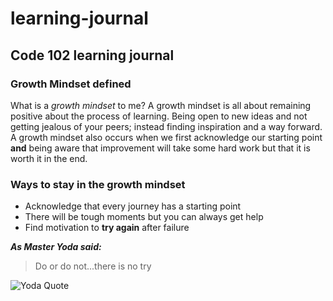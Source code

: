 # learning-journal
## Code 102 learning journal

### Growth Mindset defined

What is a *growth mindset* to me? A growth mindset is all about remaining positive about the process of learning. Being open to new ideas and not getting jealous of your peers; instead finding inspiration and a way forward. A growth mindset also occurs when we first acknowledge our starting point **and** being aware that improvement will take some hard work but that it is worth it in the end.

### Ways to stay in the growth mindset

- Acknowledge that every journey has a starting point
- There will be tough moments but you can always get help
- Find motivation to **try again** after failure

***As Master Yoda said:***
>Do or do not...there is no try

![Yoda Quote](https://www.bing.com/images/search?view=detailV2&ccid=1Wp2WU3f&id=362E92D2C9CC3363533F7E0511C13322486714E3&thid=OIP.1Wp2WU3fz4qUpqEu3QmtZAHaD4&mediaurl=https%3A%2F%2Fiheartintelligence.com%2Fwp-content%2Fuploads%2F2019%2F05%2Fmaster-yoda-quotes.jpg&exph=628&expw=1200&q=yoda+quotes&simid=608052903543245189&selectedindex=1&adlt=demote&shtp=GetUrl&shid=f6199ee5-46dc-4a1d-9d5c-799ef7b50dda&shtk=MTMgUXVvdGVzIEJ5IE1hc3RlciBZb2RhIFRoYXQgV2lsbCBBd2FrZW4gVGhlIEZvcmNlIEluIFlvdQ%3D%3D&shdk=Rm91bmQgb24gQmluZyBmcm9tIGloZWFydGludGVsbGlnZW5jZS5jb20%3D&shhk=OftWgh3QWLsqSGT1vmte2RTjsubzuoxoSE6DhAXq9CU%3D&form=EX0023&shth=OSH.e0hJdL15%252BW8MxL7sQkJy3Q)
